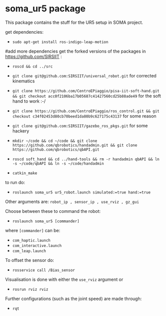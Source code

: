 # soma_ur5 package
This package contains the stuff for the UR5 setup in SOMA project.

get dependencies:
* `sudo apt-get install ros-indigo-leap-motion`

#add more dependencies
get the forked versions of the packages in https://github.com/SIRSIIT :
* `roscd && cd ../src`
* `git clone git@github.com:SIRSIIT/universal_robot.git` for corrected kinematics
* `git clone https://github.com/CentroEPiaggio/pisa-iit-soft-hand.git && git checkout acc0f2106ba17b05687c41427560cd25b88ade49` for the soft hand to work :-/
* `git clone https://github.com/CentroEPiaggio/ros_control.git && git checkout c34f02453d80cb70beed1da80b9c627175c43137` for some reason
* `git clone git@github.com:SIRSIIT/gazebo_ros_pkgs.git` for some hackery

* `mkdir ~/code && cd ~/code && git clone https://github.com/qbrobotics/handadmin.git && git clone https://github.com/qbrobotics/qbAPI.git`
* `roscd soft_hand && cd ../hand-tools && rm -r handadmin qbAPI && ln -s ~/code/qbAPI && ln -s ~/code/handadmin`

* `catkin_make`

to run do:

* `roslaunch soma_ur5 ur5_robot.launch simulated:=true hand:=true`

Other arguments are:
  `robot_ip , sensor_ip , use_rviz , gz_gui`
  
  Choose between these to command the robot:
  *   `roslaunch soma_ur5 [commander]`
  
  where `[commander]` can be:
   * `com_haptic.launch`
   * `com_interactive.launch`
   * `com_leap.launch`

To offset the sensor do:

* `rosservice call /Bias_sensor`

Visualisation is done with either the `use_rviz` argument or
* `rosrun rviz rviz`

Further configurations (such as the joint speed) are made through:
* `rqt`




